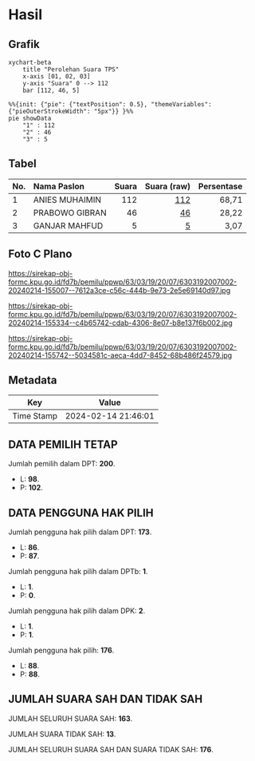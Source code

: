 # Hasil

## Grafik

```mermaid
xychart-beta
    title "Perolehan Suara TPS"
    x-axis [01, 02, 03]
    y-axis "Suara" 0 --> 112
    bar [112, 46, 5]
```

```mermaid
%%{init: {"pie": {"textPosition": 0.5}, "themeVariables": {"pieOuterStrokeWidth": "5px"}} }%%
pie showData
    "1" : 112
    "2" : 46
    "3" : 5
```

## Tabel

| No. | Nama Paslon    | Suara | Suara (raw) | Persentase |
|:--- |:-------------- | -----:| -----------:| ----------:|
| 1   | ANIES MUHAIMIN | 112   | [112][p-1]  | 68,71      |
| 2   | PRABOWO GIBRAN | 46    | [46][p-2]   | 28,22      |
| 3   | GANJAR MAHFUD  | 5     | [5][p-3]    | 3,07       |


[p-1]: https://github.com/gigit-pemilu/pemilu-2024/blob/main/pilpres/hitung-suara/sub/63-kalimantan-selatan/sub/03-banjar/sub/19-tatah-makmur/sub/2007-tampang-awang/sub/002-tps/sub/paslon-1.txt
[p-2]: https://github.com/gigit-pemilu/pemilu-2024/blob/main/pilpres/hitung-suara/sub/63-kalimantan-selatan/sub/03-banjar/sub/19-tatah-makmur/sub/2007-tampang-awang/sub/002-tps/sub/paslon-2.txt
[p-3]: https://github.com/gigit-pemilu/pemilu-2024/blob/main/pilpres/hitung-suara/sub/63-kalimantan-selatan/sub/03-banjar/sub/19-tatah-makmur/sub/2007-tampang-awang/sub/002-tps/sub/paslon-3.txt

## Foto C Plano

https://sirekap-obj-formc.kpu.go.id/fd7b/pemilu/ppwp/63/03/19/20/07/6303192007002-20240214-155007--7612a3ce-c56c-444b-9e73-2e5e69140d97.jpg

https://sirekap-obj-formc.kpu.go.id/fd7b/pemilu/ppwp/63/03/19/20/07/6303192007002-20240214-155334--c4b65742-cdab-4306-8e07-b8e137f6b002.jpg

https://sirekap-obj-formc.kpu.go.id/fd7b/pemilu/ppwp/63/03/19/20/07/6303192007002-20240214-155742--5034581c-aeca-4dd7-8452-68b486f24579.jpg


## Metadata

| Key        | Value               |
| ---------- | ------------------- |
| Time Stamp | 2024-02-14 21:46:01 |


## DATA PEMILIH TETAP

Jumlah pemilih dalam DPT: **200**.
 * L: **98**.
 * P: **102**.

## DATA PENGGUNA HAK PILIH

Jumlah pengguna hak pilih dalam DPT: **173**.
 * L: **86**.
 * P: **87**.

Jumlah pengguna hak pilih dalam DPTb: **1**.
 * L: **1**.
 * P: **0**.

Jumlah pengguna hak pilih dalam DPK: **2**.
 * L: **1**.
 * P: **1**.

Jumlah pengguna hak pilih: **176**.
 * L: **88**.
 * P: **88**.

## JUMLAH SUARA SAH DAN TIDAK SAH

JUMLAH SELURUH SUARA SAH: **163**.

JUMLAH SUARA TIDAK SAH: **13**.

JUMLAH SELURUH SUARA SAH DAN SUARA TIDAK SAH: **176**.



